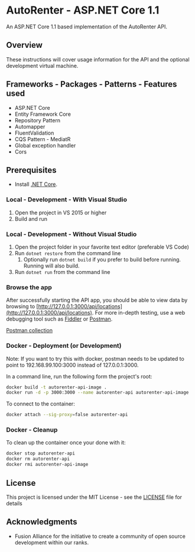 # AutoRenter - ASP.NET Core 1.1

An ASP.NET Core 1.1 based implementation of the AutoRenter API.

## Overview

These instructions will cover usage information for the API and the optional development virtual machine.

## Frameworks - Packages - Patterns - Features used

- ASP.NET Core
- Entity Framework Core
- Repository Pattern
- Automapper
- FluentValidation
- CQS Pattern - MediatR
- Global exception handler
- Cors

## Prerequisites

- Install [.NET Core](https://www.microsoft.com/net/core).

### Local - Development - With Visual Studio

1. Open the project in VS 2015 or higher
2. Build and run

### Local - Development - Without Visual Studio

1. Open the project folder in your favorite text editor (preferable VS Code)
2. Run `dotnet restore` from the command line
   1. Optionally run `dotnet build` if you prefer to build before running. Running will also build.
3. Run `dotnet run` from the command line

### Browse the app

After successfully starting the API app, you should be able to view data by browsing to [http://127.0.0.1:3000/api/locations](http://127.0.0.1:3000/api/locations).
For more in-depth testing, use a web debugging tool such as [Fiddler](https://www.telerik.com/download/fiddler) or [Postman](https://www.getpostman.com/).

[Postman collection](https://www.getpostman.com/collections/5530fbffa46505020891)

### Docker - Deployment (or Development)

Note: If you want to try this with docker, postman needs to be updated to point to 192.168.99.100:3000 instead of 127.0.0.1:3000.

In a command line, run the following form the project's root:
```bash
docker build -t autorenter-api-image .
docker run -d -p 3000:3000 --name autorenter-api autorenter-api-image
```

To connect to the container:
```bash
docker attach --sig-proxy=false autorenter-api
```

### Docker - Cleanup

To clean up the container once your done with it:
```bash
docker stop autorenter-api
docker rm autorenter-api
docker rmi autorenter-api-image
```

## License

This project is licensed under the MIT License - see the [LICENSE](LICENSE) file for details

## Acknowledgments

* Fusion Alliance for the initiative to create a community of open source development within our ranks.
